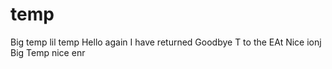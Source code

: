 # temp
Big temp
lil temp
Hello again I have returned
Goodbye
T to the EAt
Nice
ionj
Big Temp
nice enr
